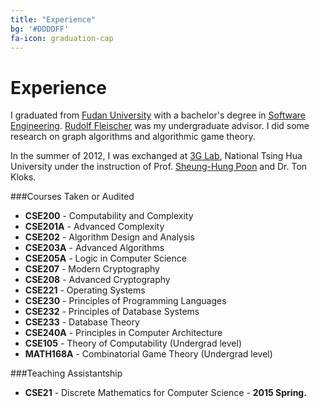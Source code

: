 ```yaml
---
title: "Experience"
bg: '#DDDDFF'
fa-icon: graduation-cap
---
```


# Experience

I graduated from [Fudan University](http://www.fudan.edu.cn/en/) with a bachelor's degree in [Software Engineering](http://www.software.fudan.edu.cn/index.shtml). [Rudolf Fleischer](http://www.tcs.fudan.edu.cn/rudolf/) was my undergraduate advisor. I did some research on graph algorithms and algorithmic game theory.

In the summer of 2012, I was exchanged at [3G Lab](http://3glab.cs.nthu.edu.tw/), National Tsing Hua University under the instruction of Prof. [Sheung-Hung Poon](http://www.cs.nthu.edu.tw/~spoon/) and Dr. Ton Kloks.

###Courses Taken or Audited

- **CSE200** - Computability and Complexity
- **CSE201A** - Advanced Complexity
- **CSE202** - Algorithm Design and Analysis
- **CSE203A** - Advanced Algorithms
- **CSE205A** - Logic in Computer Science
- **CSE207** - Modern Cryptography
- **CSE208** - Advanced Cryptography
- **CSE221** - Operating Systems 
- **CSE230** - Principles of Programming Languages 
- **CSE232** - Principles of Database Systems 
- **CSE233** - Database Theory
- **CSE240A** - Principles in Computer Architecture
- **CSE105** - Theory of Computability (Undergrad level)
- **MATH168A** - Combinatorial Game Theory (Undergrad level)

###Teaching Assistantship

- **CSE21** - Discrete Mathematics for Computer Science - **2015 Spring.** 